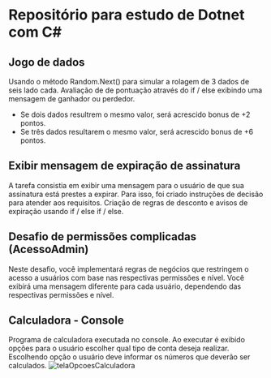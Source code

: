 # Repositório para estudo de Dotnet com C#

## Jogo de dados 
Usando o método Random.Next() para simular a rolagem de 3 dados de seis lado cada. 
Avaliação de de pontuação através do if / else exibindo uma mensagem de ganhador ou perdedor. 
- Se dois dados resultrem o mesmo valor, será acrescido bonus de +2 pontos.
- Se três dados resultarem o mesmo valor, será acrescido bonus de +6 pontos. 

## Exibir mensagem de expiração de assinatura
A tarefa consistia em exibir uma mensagem para o usuário de que sua assinatura está prestes a expirar.
Para isso, foi criado instruções de decisão para atender aos requisitos. 
Criação de regras de desconto e avisos de expiração usando if / else if / else.

## Desafio de permissões complicadas (AcessoAdmin)
Neste desafio, você implementará regras de negócios que restringem o acesso a usuários com base nas respectivas permissões e nível. 
Você exibirá uma mensagem diferente para cada usuário, dependendo das respectivas permissões e nível.

## Calculadora - Console
Programa de calculadora executada no console. Ao executar é exibido opções para o usuário escolher qual tipo de conta deseja realizar.
Escolhendo opção o usuário deve informar os números que deverão ser calculados.
![telaOpcoesCalculadora](https://user-images.githubusercontent.com/82469705/133000814-32e2c206-ebc9-42b6-9e23-83b81c46d606.jpg)


